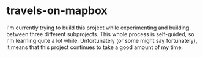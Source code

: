 # travels-on-mapbox
I'm currently trying to build this project while experimenting and building between three different subprojects. This whole process is self-guided, so I'm learning quite a lot while. Unfortunately (or some might say fortunately), it means that this project continues to take a good amount of my time.
